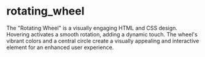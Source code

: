 # rotating_wheel
The "Rotating Wheel" is a visually engaging HTML and CSS design. Hovering activates a smooth rotation, adding a dynamic touch. The wheel's vibrant colors and a central circle create a visually appealing and interactive element for an enhanced user experience.
